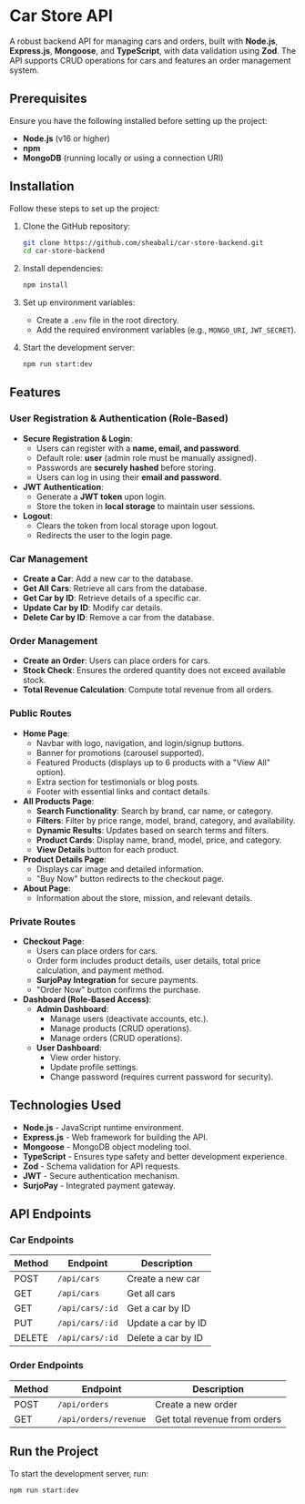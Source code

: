 # Car Store API

A robust backend API for managing cars and orders, built with **Node.js**, **Express.js**, **Mongoose**, and **TypeScript**, with data validation using **Zod**. The API supports CRUD operations for cars and features an order management system.

## Prerequisites

Ensure you have the following installed before setting up the project:

- **Node.js** (v16 or higher)
- **npm**
- **MongoDB** (running locally or using a connection URI)

## Installation

Follow these steps to set up the project:

1. Clone the GitHub repository:
   ```bash
   git clone https://github.com/sheabali/car-store-backend.git
   cd car-store-backend
   ```
2. Install dependencies:

   ```bash
   npm install
   ```

3. Set up environment variables:

   - Create a `.env` file in the root directory.
   - Add the required environment variables (e.g., `MONGO_URI`, `JWT_SECRET`).

4. Start the development server:
   ```bash
   npm run start:dev
   ```

## Features

### User Registration & Authentication (Role-Based)

- **Secure Registration & Login**:
  - Users can register with a **name, email, and password**.
  - Default role: **user** (admin role must be manually assigned).
  - Passwords are **securely hashed** before storing.
  - Users can log in using their **email and password**.
- **JWT Authentication**:
  - Generate a **JWT token** upon login.
  - Store the token in **local storage** to maintain user sessions.
- **Logout**:
  - Clears the token from local storage upon logout.
  - Redirects the user to the login page.

### Car Management

- **Create a Car**: Add a new car to the database.
- **Get All Cars**: Retrieve all cars from the database.
- **Get Car by ID**: Retrieve details of a specific car.
- **Update Car by ID**: Modify car details.
- **Delete Car by ID**: Remove a car from the database.

### Order Management

- **Create an Order**: Users can place orders for cars.
- **Stock Check**: Ensures the ordered quantity does not exceed available stock.
- **Total Revenue Calculation**: Compute total revenue from all orders.

### Public Routes

- **Home Page**:
  - Navbar with logo, navigation, and login/signup buttons.
  - Banner for promotions (carousel supported).
  - Featured Products (displays up to 6 products with a "View All" option).
  - Extra section for testimonials or blog posts.
  - Footer with essential links and contact details.
- **All Products Page**:
  - **Search Functionality**: Search by brand, car name, or category.
  - **Filters**: Filter by price range, model, brand, category, and availability.
  - **Dynamic Results**: Updates based on search terms and filters.
  - **Product Cards**: Display name, brand, model, price, and category.
  - **View Details** button for each product.
- **Product Details Page**:
  - Displays car image and detailed information.
  - "Buy Now" button redirects to the checkout page.
- **About Page**:
  - Information about the store, mission, and relevant details.

### Private Routes

- **Checkout Page**:
  - Users can place orders for cars.
  - Order form includes product details, user details, total price calculation, and payment method.
  - **SurjoPay Integration** for secure payments.
  - "Order Now" button confirms the purchase.
- **Dashboard (Role-Based Access)**:
  - **Admin Dashboard**:
    - Manage users (deactivate accounts, etc.).
    - Manage products (CRUD operations).
    - Manage orders (CRUD operations).
  - **User Dashboard**:
    - View order history.
    - Update profile settings.
    - Change password (requires current password for security).

## Technologies Used

- **Node.js** - JavaScript runtime environment.
- **Express.js** - Web framework for building the API.
- **Mongoose** - MongoDB object modeling tool.
- **TypeScript** - Ensures type safety and better development experience.
- **Zod** - Schema validation for API requests.
- **JWT** - Secure authentication mechanism.
- **SurjoPay** - Integrated payment gateway.

## API Endpoints

### Car Endpoints

| Method | Endpoint        | Description        |
| ------ | --------------- | ------------------ |
| POST   | `/api/cars`     | Create a new car   |
| GET    | `/api/cars`     | Get all cars       |
| GET    | `/api/cars/:id` | Get a car by ID    |
| PUT    | `/api/cars/:id` | Update a car by ID |
| DELETE | `/api/cars/:id` | Delete a car by ID |

### Order Endpoints

| Method | Endpoint              | Description                   |
| ------ | --------------------- | ----------------------------- |
| POST   | `/api/orders`         | Create a new order            |
| GET    | `/api/orders/revenue` | Get total revenue from orders |

## Run the Project

To start the development server, run:

```bash
npm run start:dev
```

